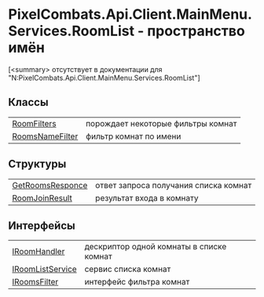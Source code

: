 # PixelCombats.Api.Client.MainMenu.Services.RoomList - пространство имён


\[&lt;summary&gt; отсутствует в документации для "N:PixelCombats.Api.Client.MainMenu.Services.RoomList"\]



## Классы
<table>
<tr>
<td><a href="06337b89-31b0-335d-1267-0f761a931545">RoomFilters</a></td>
<td>порождает некоторые фильтры комнат</td></tr>
<tr>
<td><a href="c4616cd2-9f2f-2dce-46ba-0fc93159d512">RoomsNameFilter</a></td>
<td>фильтр комнат по имени</td></tr>
</table>

## Структуры
<table>
<tr>
<td><a href="5adcbbbd-44a1-d725-80fb-58112767b2fa">GetRoomsResponce</a></td>
<td>ответ запроса получания списка комнат</td></tr>
<tr>
<td><a href="fd2c5f7d-81bf-5f47-1211-a967d0c23469">RoomJoinResult</a></td>
<td>результат входа в комнату</td></tr>
</table>

## Интерфейсы
<table>
<tr>
<td><a href="0ad6daa6-a233-4ab8-6e7f-28a884e19914">IRoomHandler</a></td>
<td>дескриптор одной комнаты в списке комнат</td></tr>
<tr>
<td><a href="2cff7eff-cb27-8e0f-6a91-3c568456424d">IRoomListService</a></td>
<td>сервис списка комнат</td></tr>
<tr>
<td><a href="5d9880d5-e580-114b-ee5a-a785bbf8cca0">IRoomsFilter</a></td>
<td>интерфейс фильтра комнат</td></tr>
</table>
